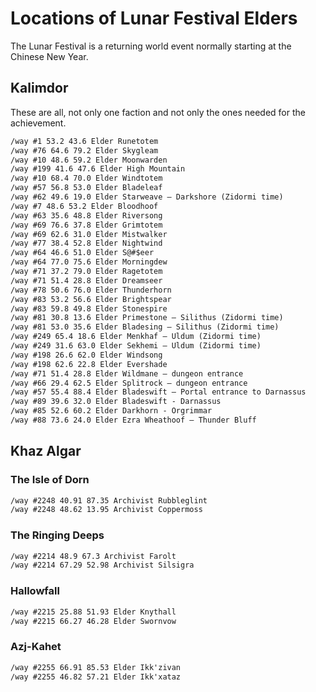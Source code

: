 # Locations of Lunar Festival Elders

The Lunar Festival is a returning world event normally starting at the Chinese New Year.


## Kalimdor

These are all, not only one faction and not only the ones needed for the achievement.

```markdown
/way #1 53.2 43.6 Elder Runetotem  
/way #76 64.6 79.2 Elder Skygleam  
/way #10 48.6 59.2 Elder Moonwarden  
/way #199 41.6 47.6 Elder High Mountain  
/way #10 68.4 70.0 Elder Windtotem  
/way #57 56.8 53.0 Elder Bladeleaf  
/way #62 49.6 19.0 Elder Starweave – Darkshore (Zidormi time)  
/way #7 48.6 53.2 Elder Bloodhoof  
/way #63 35.6 48.8 Elder Riversong  
/way #69 76.6 37.8 Elder Grimtotem  
/way #69 62.6 31.0 Elder Mistwalker  
/way #77 38.4 52.8 Elder Nightwind  
/way #64 46.6 51.0 Elder S@#$eer  
/way #64 77.0 75.6 Elder Morningdew  
/way #71 37.2 79.0 Elder Ragetotem  
/way #71 51.4 28.8 Elder Dreamseer  
/way #78 50.6 76.0 Elder Thunderhorn  
/way #83 53.2 56.6 Elder Brightspear  
/way #83 59.8 49.8 Elder Stonespire  
/way #81 30.8 13.6 Elder Primestone – Silithus (Zidormi time)  
/way #81 53.0 35.6 Elder Bladesing – Silithus (Zidormi time)  
/way #249 65.4 18.6 Elder Menkhaf – Uldum (Zidormi time)  
/way #249 31.6 63.0 Elder Sekhemi – Uldum (Zidormi time)  
/way #198 26.6 62.0 Elder Windsong  
/way #198 62.6 22.8 Elder Evershade  
/way #71 51.4 28.8 Elder Wildmane – dungeon entrance  
/way #66 29.4 62.5 Elder Splitrock – dungeon entrance  
/way #57 55.4 88.4 Elder Bladeswift – Portal entrance to Darnassus  
/way #89 39.6 32.0 Elder Bladeswift - Darnassus  
/way #85 52.6 60.2 Elder Darkhorn - Orgrimmar  
/way #88 73.6 24.0 Elder Ezra Wheathoof – Thunder Bluff
```

## Khaz Algar


### The Isle of Dorn
```markdown
/way #2248 40.91 87.35 Archivist Rubbleglint
/way #2248 48.62 13.95 Archivist Coppermoss
```

### The Ringing Deeps
```markdown
/way #2214 48.9 67.3 Archivist Farolt
/way #2214 67.29 52.98 Archivist Silsigra
```

### Hallowfall
```markdown
/way #2215 25.88 51.93 Elder Knythall
/way #2215 66.27 46.28 Elder Swornvow
```

### Azj-Kahet
```markdown
/way #2255 66.91 85.53 Elder Ikk'zivan
/way #2255 46.82 57.21 Elder Ikk'xataz
```